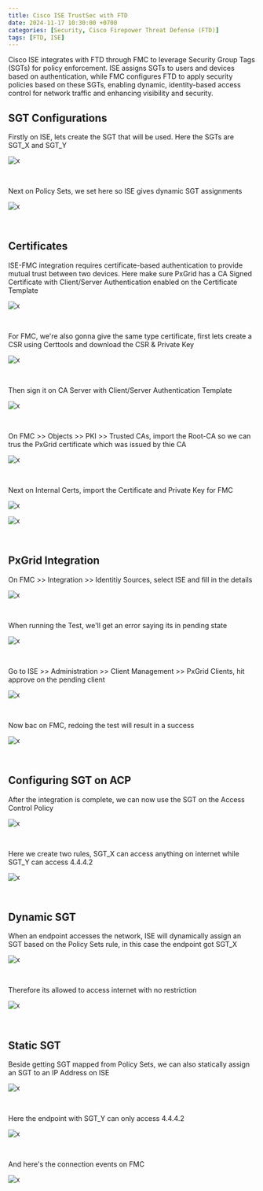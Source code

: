 ```yaml
---
title: Cisco ISE TrustSec with FTD
date: 2024-11-17 10:30:00 +0700
categories: [Security, Cisco Firepower Threat Defense (FTD)]
tags: [FTD, ISE]
---
```


Cisco ISE integrates with FTD through FMC to leverage Security Group Tags (SGTs) for policy enforcement. ISE assigns SGTs to users and devices based on authentication, while FMC configures FTD to apply security policies based on these SGTs, enabling dynamic, identity-based access control for network traffic and enhancing visibility and security.


## SGT Configurations

Firstly on ISE, lets create the SGT that will be used. Here the SGTs are SGT_X and SGT_Y

![x](/static/2024-11-17-ise-trustsec-asa/05.png)

<br>

Next on Policy Sets, we set here so ISE gives dynamic SGT assignments

![x](/static/2024-11-17-ise-trustsec-asa/06.png)

<br>


## Certificates

ISE-FMC integration requires certificate-based authentication to provide mutual trust between two devices. Here make sure PxGrid has a CA Signed Certificate with Client/Server Authentication enabled on the Certificate Template

![x](/static/2024-11-17-ise-trustsec-fmc/01.png)

<br>

For FMC, we're also gonna give the same type certificate, first lets create a CSR using Certtools and download the CSR & Private Key

![x](/static/2024-11-17-ise-trustsec-fmc/02.png)

<br>

Then sign it on CA Server with Client/Server Authentication Template

![x](/static/2024-11-17-ise-trustsec-fmc/03.png)

<br>

On FMC >> Objects >> PKI >> Trusted CAs, import the Root-CA so we can trus the PxGrid certificate which was issued by thie CA

![x](/static/2024-11-17-ise-trustsec-fmc/03a.png)

<br>

Next on Internal Certs, import the Certificate and Private Key for FMC

![x](/static/2024-11-17-ise-trustsec-fmc/04.png)

![x](/static/2024-11-17-ise-trustsec-fmc/05.png)

<br>

## PxGrid Integration

On FMC >> Integration >> Identitiy Sources, select ISE and fill in the details

![x](/static/2024-11-17-ise-trustsec-fmc/06.png)

<br>

When running the Test, we'll get an error saying its in pending state

![x](/static/2024-11-17-ise-trustsec-fmc/07.png)

<br>

Go to ISE >> Administration >> Client Management >> PxGrid Clients, hit approve on the pending client

![x](/static/2024-11-17-ise-trustsec-fmc/08.png)

<br>

Now bac on FMC, redoing the test will result in a success

![x](/static/2024-11-17-ise-trustsec-fmc/09.png)

<br>

## Configuring SGT on ACP

After the integration is complete, we can now use the SGT on the Access Control Policy

![x](/static/2024-11-17-ise-trustsec-fmc/10.png)

<br>

Here we create two rules, SGT_X can access anything on internet while SGT_Y can access 4.4.4.2

![x](/static/2024-11-17-ise-trustsec-fmc/11.png)

<br>

## Dynamic SGT

When an endpoint accesses the network, ISE will dynamically assign an SGT based on the Policy Sets rule, in this case the endpoint got SGT_X

![x](/static/2024-11-17-ise-trustsec-fmc/12.png)

<br>

Therefore its allowed to access internet with no restriction

![x](/static/2024-11-17-ise-trustsec-fmc/13.png)

<br>

## Static SGT

Beside getting SGT mapped from Policy Sets, we can also statically assign an SGT to an IP Address on ISE

![x](/static/2024-11-17-ise-trustsec-asa/17.png)

<br>

Here the endpoint with SGT_Y can only access 4.4.4.2

![x](/static/2024-11-17-ise-trustsec-fmc/14.png)

<br>

And here's the connection events on FMC

![x](/static/2024-11-17-ise-trustsec-fmc/15.png)

<br>














